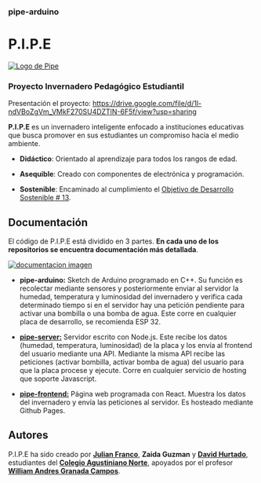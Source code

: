 ### pipe-arduino

# P.I.P.E

[![Logo de Pipe](https://raw.githubusercontent.com/santigo171/pipe-frontend/main/src/assets/logo.png "Logo de Pipe")](# "Logo de Pipe")

### Proyecto Invernadero Pedagógico Estudiantil

Presentación el proyecto: https://drive.google.com/file/d/1l-ndVBoZgVm_VMkF270SU4DZTlN-6F5f/view?usp=sharing

**P.I.P.E** es un invernadero inteligente enfocado a instituciones educativas que busca promover en sus estudiantes un compromiso hacia el medio ambiente.

- **Didáctico**: Orientado al aprendizaje para todos los rangos de edad.

- **Asequible**: Creado con componentes de electrónica y programación.

- **Sostenible**: Encaminado al cumplimiento el [Objetivo de Desarrollo Sostenible # 13][objetivo de desarrollo sostenible # 13].

## Documentación

El código de P.I.P.E está dividido en 3 partes. **En cada uno de los repositorios se encuentra documentación más detallada**.

[![documentacion imagen](https://i.ibb.co/TmvpHF7/Screenshot-153.jpg "documentacion imagen")](# "documentacion imagen")

- **pipe-arduino:** Sketch de Arduino programado en C++. Su función es recolectar mediante sensores y posteriormente enviar al servidor la humedad, temperatura y luminosidad del invernadero y verifica cada determinado tiempo si en el servidor hay una petición pendiente para activar una bombilla o una bomba de agua. Este corre en cualquier placa de desarrollo, se recomienda ESP 32.

- **[pipe-server:][pipe-server]** Servidor escrito con Node.js. Este recibe los datos (humedad, temperatura, luminosidad) de la placa y los envía al frontend del usuario mediante una API. Mediante la misma API recibe las peticiones (activar bombilla, activar bomba de agua) del usuario para que la placa procese y ejecute. Corre en cualquier servicio de hosting que soporte Javascript.

- **[pipe-frontend:][pipe-frontend]** Página web programada con React. Muestra los datos del invernadero y envía las peticiones al servidor. Es hosteado mediante Github Pages.

## Autores

P.I.P.E ha sido creado por **[Julian Franco][julian franco]**, **Zaida Guzman** y **[David Hurtado][david hurtado]**, estudiantes del **[Colegio Agustiniano Norte][colegio agustiniano norte]**, apoyados por el profesor **[William Andres Granada Campos][william andres granada campos]**.

[objetivo de desarrollo sostenible # 13]: https://www.un.org/sustainabledevelopment/es/climate-change-2/ "Objetivo de Desarrollo Sostenible # 13"
[david hurtado]: https://santigo171.github.io/ "David Hurtado"
[william andres granada campos]: https://www.linkedin.com/in/william-andres-granada-campos-b4017116/ "William Andres Granada Campos"
[colegio agustiniano norte]: https://agustinianonorte.edu.co/ "Colegio Agustiniano Norte"
[pipe-arduino]: https://github.com/santigo171/pipe-arduino "pipe-arduino"
[julian franco]: https://www.instagram.com/Julianfranco_07/ "Julian Franco"
[pipe-server]: https://github.com/santigo171/pipe-server "pipe-server"
[pipe-frontend]: https://github.com/santigo171/pipe-frontend "pipe-frontend"
